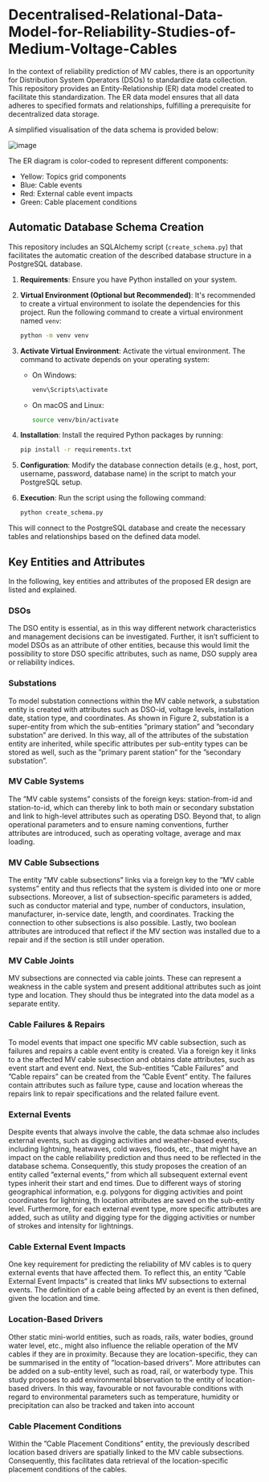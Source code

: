 # Decentralised-Relational-Data-Model-for-Reliability-Studies-of-Medium-Voltage-Cables

In the context of reliability prediction of MV cables, there is an opportunity for Distribution System Operators (DSOs) to standardize data collection. This repository provides an Entity-Relationship (ER) data model created to facilitate this standardization. The ER data model ensures that all data adheres to specified formats and relationships, fulfilling a prerequisite for decentralized data storage.

A simplified visualisation of the data schema is provided below: 

![image](https://github.com/H2020-InnoCyPES-ITN/Decentralised-Relational-Data-Model-for-Reliability-Studies-of-Medium-Voltage-Cables/assets/101191232/c25c021a-8931-4b33-aaed-9b638c2c58ba)


The ER diagram is color-coded to represent different components:

- Yellow: Topics grid components
- Blue: Cable events
- Red: External cable event impacts
- Green: Cable placement conditions

## Automatic Database Schema Creation 

This repository includes an SQLAlchemy script (`create_schema.py`) that facilitates the automatic creation of the described database structure in a PostgreSQL database.

1. **Requirements**: Ensure you have Python installed on your system.
2.  **Virtual Environment (Optional but Recommended)**: It's recommended to create a virtual environment to isolate the dependencies for this project. Run the following command to create a virtual environment named `venv`:
     ```bash
     python -m venv venv
     ```
3. **Activate Virtual Environment**: Activate the virtual environment. The command to activate depends on your operating system:

   - On Windows:

     ```bash
     venv\Scripts\activate
     ```

   - On macOS and Linux:

     ```bash
     source venv/bin/activate
     ```
4. **Installation**: Install the required Python packages by running:

     ```bash
     pip install -r requirements.txt
     ```
6. **Configuration**: Modify the database connection details (e.g., host, port, username, password, database name) in the script to match your PostgreSQL setup.

7. **Execution**: Run the script using the following command:

   ```bash
   python create_schema.py
   ```
   
This will connect to the PostgreSQL database and create the necessary tables and relationships based on the defined data model.

## Key Entities and Attributes

In the following, key entities and attributes of the proposed ER design are listed and explained.

### DSOs
The DSO entity is essential, as in this way different network characteristics and management decisions can be investigated. Further, it isn’t sufficient to model DSOs as an attribute of other entities, because this would limit the possibility to store DSO specific attributes, such as name, DSO supply area or reliability indices. 

### Substations
To model substation connections within the MV cable network, a substation entity is created with attributes such as DSO-id, voltage levels, installation date, station type, and coordinates. As shown in Figure 2, substation is a super-entity from which the sub-entities ”primary station” and ”secondary substation” are derived. In this way, all of the attributes of the substation entity are inherited, while specific attributes per sub-entity types can be stored as 
well, such as the ”primary parent station” for the ”secondary substation”.

### MV Cable Systems
The ”MV cable systems” consists of the foreign keys: station-from-id and station-to-id, which can thereby link to both main or secondary substation and link to high-level attributes such as operating DSO. Beyond that, to align operational parameters and to ensure naming conventions, further attributes are introduced, such as operating voltage, average and max loading.

### MV Cable Subsections
The entity ”MV cable subsections” links via a foreign key to the ”MV cable systems” entity and thus reflects that the system is divided into one or more subsections. Moreover, a list of subsection-specific parameters
is added, such as conductor material and type, number of conductors, insulation, manufacturer, in-service date, length, and coordinates. Tracking the connection to other subsections is also possible. Lastly, two boolean attributes are introduced that reflect if the MV section was installed due to a repair and if the section is still under operation.

### MV Cable Joints
MV subsections are connected via cable joints. These can represent a weakness in the cable system and present additional attributes such as joint type and location. They should thus be integrated into the data model as a separate entity.

### Cable Failures & Repairs
To model events that impact one specific MV cable subsection, such as failures and repairs a cable event entity is created. Via a foreign key it links to a the affected MV cable subsection and obtains date attributes, such as event start and event end. Next, the Sub-entities ”Cable Failures” and ”Cable repairs” can be created from the ”Cable Event” entity. The failures contain attributes such as failure type, cause and location whereas the repairs link to repair specifications and the related failure event.

### External Events
Despite events that always involve the cable, the data schmae also includes external events, such as digging activities and weather-based events, including lightning, heatwaves, cold waves, floods, etc., that might have an impact on the cable reliability prediction and thus need to be reflected in the database schema. Consequently, this study proposes the creation of an entity called ”external events,” from which all subsequent external event types inherit
their start and end times. Due to different ways of storing geographical information, e.g. polygons for digging activities and point coordinates for lightning, th location attributes are saved on the sub-entity level. Furthermore, for each external event type, more specific attributes are added, such as utility and digging type for the digging activities or number of strokes and intensity for lightnings. 

### Cable External Event Impacts
One key requirement for predicting the reliability of MV cables is to query external events that have affected them. To reflect this, an entity ”Cable External Event Impacts” is created that links MV subsections to external events. The definition of a cable being affected by an event is then defined, given the location and time.

### Location-Based Drivers
Other static mini-world entities, such as roads, rails, water bodies, ground water level, etc., might also influence the reliable operation of the MV cables if they are in proximity. Because they are location-specific, they can be summarised in the entity of ”location-based drivers”. More attributes can be added on a sub-entity level, such as road, rail, or waterbody type. This study proposes to add environmental bbservation to the entity of location-based
drivers. In this way, favourable or not favourable conditions with regard to environmental parameters such as temperature, humidity or precipitation can also be tracked and taken into account 

### Cable Placement Conditions
Within the ”Cable Placement Conditions” entity, the previously described location based drivers are spatially linked to the MV cable subsections. Consequently, this facilitates data retrieval of the location-specific placement conditions of the cables.




